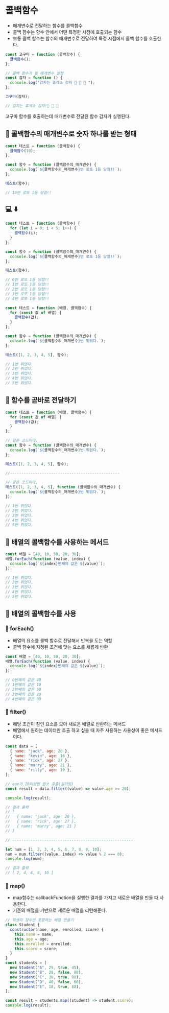 # 콜백함수

- 매개변수로 전달하는 함수를 콜백함수
- 콜백 함수는 함수 안에서 어떤 특정한 시점에 호출되는 함수
- 보통 콜백 함수는 함수의 매개변수로 전달하여 특정 시점에서 콜백 함수를 호출한다.

```javascript
const 고구마 = function (콜백함수) {
  콜백함수();
};

// 콜백 함수가 될 매개변수 설정
const 감자 = function () {
  console.log("감자는 휴게소 감자 🥔 🥔 🥔 ");
};

고구마(감자);

// 감자는 휴게소 감자!🥔 🥔 🥔
```

고구마 함수를 호출하는데 매개변수로 전달된 함수 감자가 실행된다.

## 📌 콜백함수의 매개변수로 숫자 하나를 받는 형태

```javascript
const 테스트 = function (콜백함수) {
  콜백함수(10);
};

const 함수 = function (콜백함수의_매개변수) {
  console.log(`${콜백함수의_매개변수}번 로또 1등 당첨!!`);
};

테스트(함수);

// 10번 로또 1등 당첨!!
```

## 💻 ⬇️

```javascript
const 테스트 = function (콜백함수) {
  for (let i = 0; i < 5; i++) {
    콜백함수(i);
  }
};

const 함수 = function (콜백함수의_매개변수) {
  console.log(`${콜백함수의_매개변수}번 로또 1등 당첨!!`);
};

테스트(함수);

// 0번 로또 1등 당첨!!
// 1번 로또 1등 당첨!!
// 2번 로또 1등 당첨!!
// 3번 로또 1등 당첨!!
// 4번 로또 1등 당첨!!

const 테스트 = function (배열, 콜백함수) {
  for (const 값 of 배열) {
    콜백함수(값);
  }
};

const 함수 = function (콜백함수의_매개변수) {
  console.log(`${콜백함수의_매개변수}번 뛰었다.`);
};

테스트([1, 2, 3, 4, 5], 함수);

// 1번 뛰었다.
// 2번 뛰었다.
// 3번 뛰었다.
// 4번 뛰었다.
// 5번 뛰었다.
```

## 📌 함수를 곧바로 전달하기

```javascript
const 테스트 = function (배열, 콜백함수) {
  for (const 값 of 배열) {
    콜백함수(값);
  }
};

// 같은 코드이다.
const 함수 = function (콜백함수의_매개변수) {
  console.log(`${콜백함수의_매개변수}번 뛰었다.`);
};

테스트([1, 2, 3, 4, 5], 함수);

//------------------------------------------------

// 같은 코드이다.
테스트([1, 2, 3, 4, 5], function (콜백함수의_매개변수) {
  console.log(`${콜백함수의_매개변수}번 뛰었다.`);
});

// 1번 뛰었다.
// 2번 뛰었다.
// 3번 뛰었다.
// 4번 뛰었다.
// 5번 뛰었다.
```

## 📌 배열의 콜백함수를 사용하는 메서드

```javascript
const 배열 = [40, 10, 50, 20, 30];
배열.forEach(function (value, index) {
  console.log(`${index}번째의 값은 ${value}`);
});

// 1번 뛰었다.
// 2번 뛰었다.
// 3번 뛰었다.
// 4번 뛰었다.
// 5번 뛰었다.
```

## 📌 배열의 콜백함수를 사용

### 🧩 forEach()

- 배열의 요소를 콜백 함수로 전달해서 반복을 도는 역할
- 콜백 함수에 지정된 조건에 맞는 요소를 새롭게 반환

```javascript
const 배열 = [40, 10, 50, 20, 30];
배열.forEach(function (value, index) {
  console.log(`${index}번째의 값은 ${value}`);
});

// 0번째의 값은 40
// 1번째의 값은 10
// 2번째의 값은 50
// 3번째의 값은 20
// 4번째의 값은 30
```

### 🧩 filter()

- 해당 조건이 참인 요소를 모아 새로운 배열로 반환하는 메서드
- 배열에서 원하는 데이터만 추출 하고 싶을 때 자주 사용하는 사용성이 좋은 메서드이다.

```javascript
const data = [
  { name: "jack", age: 20 },
  { name: "kevin", age: 16 },
  { name: "rick", age: 27 },
  { name: "marry", age: 21 },
  { name: "rilly", age: 19 },
];

// age가 20이상인 원소 추출(필터링)
const result = data.filter((value) => value.age >= 20);

console.log(result);

// 결과 출력
// [
//   { name: 'jack', age: 20 },
//   { name: 'rick', age: 27 },
//   { name: 'marry', age: 21 }
// ]

// -----------------------------------------------------

let num = [1, 2, 3, 4, 5, 6, 7, 8, 9, 10];
num = num.filter((value, index) => value % 2 === 0);
console.log(num);

// 결과 출력
// [ 2, 4, 6, 8, 10 ]
```

### 🧩 map()

- map함수는 callbackFunction을 실행한 결과를 가지고 새로운 배열을 만들 때 사용한다.
- 기존의 배열을 기반으로 새로운 배열을 리턴해준다.

```javascript
// 학생의 점수만 포함하는 배열 만들기
class Student {
  constructor(name, age, enrolled, score) {
    this.name = name;
    this.age = age;
    this.enrolled = enrolled;
    this.score = score;
  }
}
const students = [
  new Student("A", 29, true, 45),
  new Student("B", 28, false, 80),
  new Student("C", 30, true, 90),
  new Student("D", 40, false, 66),
  new Student("E", 18, true, 88),
];

const result = students.map((student) => student.score);
console.log(result);
```
